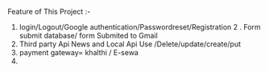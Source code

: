 Feature of This Project :-
1. login/Logout/Google authentication/Passwordreset/Registration
2 . Form submit database/ form Submited to Gmail
3. Third party Api News and Local Api Use /Delete/update/create/put
4. payment gateway= khalthi / E-sewa
5. 
